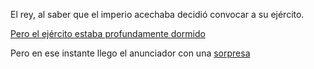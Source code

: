 El rey, al saber que el imperio acechaba decidió convocar a su ejército.

[Pero el ejército estaba profundamente dormido](dormidos/dormidos.md)

Pero en ese instante llego el anunciador con una [sorpresa](../../espanol/musica/grupo_mariachi.md)
